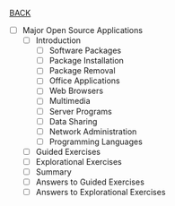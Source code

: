 [BACK](../README.md)
- [ ] Major Open Source Applications
    - [ ] Introduction
        - [ ] Software Packages
        - [ ] Package Installation
        - [ ] Package Removal
        - [ ] Office Applications
        - [ ] Web Browsers
        - [ ] Multimedia
        - [ ] Server Programs
        - [ ] Data Sharing
        - [ ] Network Administration
        - [ ] Programming Languages
    - [ ] Guided Exercises
    - [ ] Explorational Exercises
    - [ ] Summary
    - [ ] Answers to Guided Exercises
    - [ ] Answers to Explorational Exercises